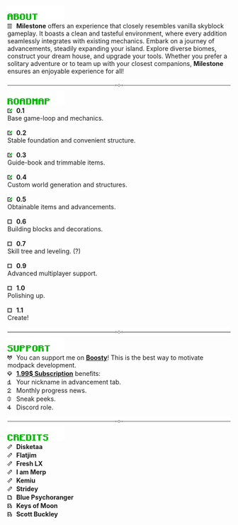 ![](https://github.com/Disketaa/Workspace/blob/main/Milestone/assets/title_about.png?raw=true)\
![](https://github.com/Disketaa/Workspace/blob/main/Milestone/assets/icon_list.png?raw=true)
**Milestone** offers an experience that closely resembles vanilla skyblock gameplay. It boasts a clean and tasteful environment, where every addition seamlessly integrates with existing mechanics. Embark on a journey of advancements, steadily expanding your island. Explore diverse biomes, construct your dream house, and upgrade your tools. Whether you prefer a solitary adventure or to team up with your closest companions, **Milestone** ensures an enjoyable experience for all!

![](https://github.com/Disketaa/Workspace/blob/main/Milestone/assets/separator.png?raw=true)\
![](https://github.com/Disketaa/Workspace/blob/main/Milestone/assets/title_roadmap.png?raw=true)\
![](https://github.com/Disketaa/Workspace/blob/main/Milestone/assets/icon_checkbox_filled.png?raw=true)
**0.1**\
Base game-loop and mechanics.

![](https://github.com/Disketaa/Workspace/blob/main/Milestone/assets/icon_checkbox_filled.png?raw=true)
**0.2**\
Stable foundation and convenient structure.

![](https://github.com/Disketaa/Workspace/blob/main/Milestone/assets/icon_checkbox_filled.png?raw=true)
**0.3**\
Guide-book and trimmable items.

![](https://github.com/Disketaa/Workspace/blob/main/Milestone/assets/icon_checkbox_filled.png?raw=true)
**0.4**\
Custom world generation and structures.

![](https://github.com/Disketaa/Workspace/blob/main/Milestone/assets/icon_checkbox_filled.png?raw=true)
**0.5**\
Obtainable items and advancements.

![](https://github.com/Disketaa/Workspace/blob/main/Milestone/assets/icon_checkbox.png?raw=true)
**0.6**\
Building blocks and decorations.

![](https://github.com/Disketaa/Workspace/blob/main/Milestone/assets/icon_checkbox.png?raw=true)
**0.7**\
Skill tree and leveling. (?)

![](https://github.com/Disketaa/Workspace/blob/main/Milestone/assets/icon_checkbox.png?raw=true)
**0.9**\
Advanced multiplayer support.

![](https://github.com/Disketaa/Workspace/blob/main/Milestone/assets/icon_checkbox.png?raw=true)
**1.0**\
Polishing up.

![](https://github.com/Disketaa/Workspace/blob/main/Milestone/assets/icon_checkbox.png?raw=true)
**1.1**\
Create!

![](https://github.com/Disketaa/Workspace/blob/main/Milestone/assets/separator.png?raw=true)\
![](https://github.com/Disketaa/Workspace/blob/main/Milestone/assets/title_support.png?raw=true)\
![](https://github.com/Disketaa/Workspace/blob/main/Milestone/assets/icon_heart.png?raw=true)
You can support me on [**Boosty**](https://boosty.to/disketaa/)! This is the best way to motivate modpack development.\
![](https://github.com/Disketaa/Workspace/blob/main/Milestone/assets/icon_diamond.png?raw=true)
[**1.99$ Subscription**](https://boosty.to/disketaa/purchase/705554?ssource=DIRECT&share=subscription_link) benefits:\
![](https://github.com/Disketaa/Workspace/blob/main/Milestone/assets/icon_number_1.png?raw=true)
Your nickname in advancement tab.\
![](https://github.com/Disketaa/Workspace/blob/main/Milestone/assets/icon_number_2.png?raw=true)
Monthly progress news.\
![](https://github.com/Disketaa/Workspace/blob/main/Milestone/assets/icon_number_3.png?raw=true)
Sneak peeks.\
![](https://github.com/Disketaa/Workspace/blob/main/Milestone/assets/icon_number_4.png?raw=true)
Discord role.

![](https://github.com/Disketaa/Workspace/blob/main/Milestone/assets/separator.png?raw=true)\
![](https://github.com/Disketaa/Workspace/blob/main/Milestone/assets/title_credits.png?raw=true)\
![](https://github.com/Disketaa/Workspace/blob/main/Milestone/assets/icon_pencil.png?raw=true)
**Disketaa**\
![](https://github.com/Disketaa/Workspace/blob/main/Milestone/assets/icon_pencil.png?raw=true)
**Flatjim**\
![](https://github.com/Disketaa/Workspace/blob/main/Milestone/assets/icon_pencil.png?raw=true)
**Fresh LX**\
![](https://github.com/Disketaa/Workspace/blob/main/Milestone/assets/icon_pencil.png?raw=true)
**I am Merp**\
![](https://github.com/Disketaa/Workspace/blob/main/Milestone/assets/icon_pencil.png?raw=true)
**Kemiu**\
![](https://github.com/Disketaa/Workspace/blob/main/Milestone/assets/icon_pencil.png?raw=true)
**Stridey**\
![](https://github.com/Disketaa/Workspace/blob/main/Milestone/assets/icon_file.png?raw=true)
**Blue Psychoranger**\
![](https://github.com/Disketaa/Workspace/blob/main/Milestone/assets/icon_note.png?raw=true)
**Keys of Moon**\
![](https://github.com/Disketaa/Workspace/blob/main/Milestone/assets/icon_note.png?raw=true)
**Scott Buckley**
